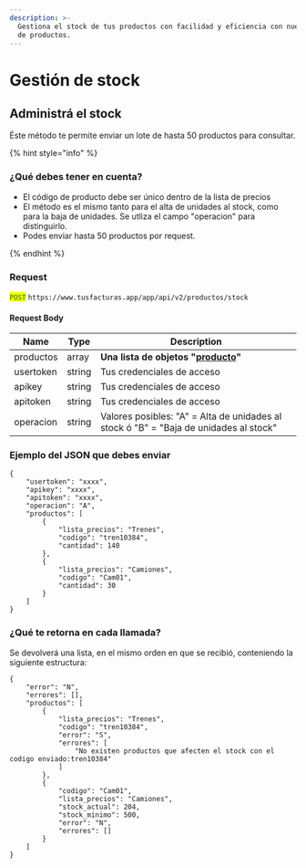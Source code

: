 ```yaml
---
description: >-
  Gestiona el stock de tus productos con facilidad y eficiencia con nuestra API
  de productos.
---
```


# Gestión de stock

## Administrá el stock

Éste método te permite enviar un lote de hasta 50 productos para consultar.

{% hint style="info" %}
### ¿Qué debes tener en cuenta?



* El código de producto debe ser único dentro de la lista de precios
* El método es el mismo tanto para el alta de unidades al stock, como para la baja de unidades. Se utliza el campo "operacion" para distinguirlo.
* Podes enviar hasta 50 productos por request.


{% endhint %}

### Request

<mark style="color:green;">`POST`</mark> `https://www.tusfacturas.app/app/api/v2/productos/stock`

#### Request Body

| Name      | Type   | Description                                                                                                                            |
| --------- | ------ | -------------------------------------------------------------------------------------------------------------------------------------- |
| productos | array  | **Una lista de objetos "**[**producto**](api-factura-electronica-afip-clientes-cuenta-corriente-2.md#estructura-de-cada-producto)**"** |
| usertoken | string | Tus credenciales de acceso                                                                                                             |
| apikey    | string | Tus credenciales de acceso                                                                                                             |
| apitoken  | string | Tus credenciales de acceso                                                                                                             |
| operacion | string | Valores posibles:  "A" = Alta de unidades al stock ó "B" = "Baja de unidades al stock"                                                 |

### Ejemplo del JSON que debes enviar

```
{
    "usertoken": "xxxx",
    "apikey": "xxxx",
    "apitoken": "xxxx",
    "operacion": "A",
    "productos": [
        {
            "lista_precios": "Trenes",
            "codigo": "tren10384",
            "cantidad": 140
        },
        {
            "lista_precios": "Camiones",
            "codigo": "Cam01",
            "cantidad": 30
        }
    ]
}
```



### ¿Qué te retorna en cada llamada?

Se devolverá una lista, en el mismo orden en que se recibió, conteniendo la siguiente estructura:

```
{
	"error": "N",
	"errores": [],
	"productos": [
		{
			"lista_precios": "Trenes",
			"codigo": "tren10384",
			"error": "S",
			"errores": [
				"No existen productos que afecten el stock con el codigo enviado:tren10384"
			]
		},
		{
			"codigo": "Cam01",
			"lista_precios": "Camiones",
			"stock_actual": 204,
			"stock_minimo": 500,
			"error": "N",
			"errores": []
		}
	]
}

```
